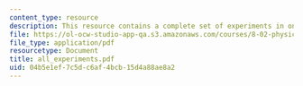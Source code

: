 ```yaml
---
content_type: resource
description: This resource contains a complete set of experiments in one file.
file: https://ol-ocw-studio-app-qa.s3.amazonaws.com/courses/8-02-physics-ii-electricity-and-magnetism-spring-2007/04b5e1ef7c5dc6af4bcb15d4a88ae8a2_all_experiments.pdf
file_type: application/pdf
resourcetype: Document
title: all_experiments.pdf
uid: 04b5e1ef-7c5d-c6af-4bcb-15d4a88ae8a2
---
```

